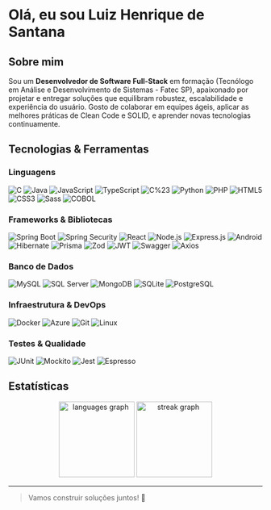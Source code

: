 # Olá, eu sou Luiz Henrique de Santana


## Sobre mim

Sou um **Desenvolvedor de Software Full-Stack** em formação (Tecnólogo em Análise e Desenvolvimento de Sistemas - Fatec SP), apaixonado por projetar e entregar soluções que equilibram robustez, escalabilidade e experiência do usuário. Gosto de colaborar em equipes ágeis, aplicar as melhores práticas de Clean Code e SOLID, e aprender novas tecnologias continuamente.

## Tecnologias & Ferramentas

### Linguagens

![C](https://img.shields.io/badge/C-000?style=for-the-badge\&logo=c\&logoColor=white)
![Java](https://img.shields.io/badge/Java-000?style=for-the-badge\&logo=java\&logoColor=white)
![JavaScript](https://img.shields.io/badge/JavaScript-000?style=for-the-badge\&logo=javascript\&logoColor=white)
![TypeScript](https://img.shields.io/badge/TypeScript-000?style=for-the-badge\&logo=typescript\&logoColor=white)
![C%23](https://img.shields.io/badge/C%23-000?style=for-the-badge\&logo=c-sharp\&logoColor=white)
![Python](https://img.shields.io/badge/Python-000?style=for-the-badge\&logo=python\&logoColor=white)
![PHP](https://img.shields.io/badge/PHP-000?style=for-the-badge\&logo=php\&logoColor=white)
![HTML5](https://img.shields.io/badge/HTML5-000?style=for-the-badge\&logo=html5\&logoColor=white)
![CSS3](https://img.shields.io/badge/CSS3-000?style=for-the-badge\&logo=css3\&logoColor=white)
![Sass](https://img.shields.io/badge/Sass-000?style=for-the-badge\&logo=sass\&logoColor=white)
![COBOL](https://img.shields.io/badge/COBOL-000?style=for-the-badge\&logo=cobol\&logoColor=white)

### Frameworks & Bibliotecas

![Spring Boot](https://img.shields.io/badge/Spring%20Boot-000?style=for-the-badge\&logo=spring\&logoColor=white)
![Spring Security](https://img.shields.io/badge/Spring%20Security-000?style=for-the-badge\&logo=spring\&logoColor=white)
![React](https://img.shields.io/badge/React-000?style=for-the-badge\&logo=react\&logoColor=white)
![Node.js](https://img.shields.io/badge/Node.js-000?style=for-the-badge\&logo=node.js\&logoColor=white)
![Express.js](https://img.shields.io/badge/Express.js-000?style=for-the-badge\&logo=express\&logoColor=white)
![Android](https://img.shields.io/badge/Android-000?style=for-the-badge\&logo=android\&logoColor=white)
![Hibernate](https://img.shields.io/badge/Hibernate-000?style=for-the-badge\&logo=hibernate\&logoColor=white)
![Prisma](https://img.shields.io/badge/Prisma-000?style=for-the-badge\&logo=prisma\&logoColor=white)
![Zod](https://img.shields.io/badge/Zod-000?style=for-the-badge\&logo=typescript\&logoColor=white)
![JWT](https://img.shields.io/badge/JWT-000?style=for-the-badge\&logo=jsonwebtokens\&logoColor=white)
![Swagger](https://img.shields.io/badge/Swagger-000?style=for-the-badge\&logo=swagger\&logoColor=white)
![Axios](https://img.shields.io/badge/Axios-000?style=for-the-badge\&logo=axios\&logoColor=white)

### Banco de Dados

![MySQL](https://img.shields.io/badge/MySQL-000?style=for-the-badge\&logo=mysql\&logoColor=white)
![SQL Server](https://img.shields.io/badge/SQL%20Server-000?style=for-the-badge\&logo=microsoftsqlserver\&logoColor=white)
![MongoDB](https://img.shields.io/badge/MongoDB-000?style=for-the-badge\&logo=mongodb\&logoColor=white)
![SQLite](https://img.shields.io/badge/SQLite-000?style=for-the-badge\&logo=sqlite\&logoColor=white)
![PostgreSQL](https://img.shields.io/badge/PostgreSQL-000?style=for-the-badge\&logo=postgresql\&logoColor=white)

### Infraestrutura & DevOps

![Docker](https://img.shields.io/badge/Docker-000?style=for-the-badge\&logo=docker\&logoColor=white)
![Azure](https://img.shields.io/badge/Azure-000?style=for-the-badge\&logo=microsoftazure\&logoColor=white)
![Git](https://img.shields.io/badge/Git-000?style=for-the-badge\&logo=git\&logoColor=white)
![Linux](https://img.shields.io/badge/Linux-000?style=for-the-badge\&logo=linux\&logoColor=white)

### Testes & Qualidade

![JUnit](https://img.shields.io/badge/JUnit-000?style=for-the-badge\&logo=junit5\&logoColor=white)
![Mockito](https://img.shields.io/badge/Mockito-000?style=for-the-badge\&logo=mockito\&logoColor=white)
![Jest](https://img.shields.io/badge/Jest-000?style=for-the-badge\&logo=jest\&logoColor=white)
![Espresso](https://img.shields.io/badge/Espresso-000?style=for-the-badge\&logo=espresso\&logoColor=white)

## Estatísticas

<div align="center">
  <img src="https://github-readme-stats.vercel.app/api/top-langs?username=Dev-Luiz-Henrique&locale=en&hide_title=false&layout=compact&card_width=320&langs_count=6&theme=tokyonight&hide_border=false&order=2" height="150" alt="languages graph"  />
  <img src="https://streak-stats.demolab.com?user=Dev-Luiz-Henrique&locale=en&mode=daily&theme=tokyonight&hide_border=false&border_radius=5&order=3" height="150" alt="streak graph"  />
</div>

---

> Vamos construir soluções juntos! 💬

